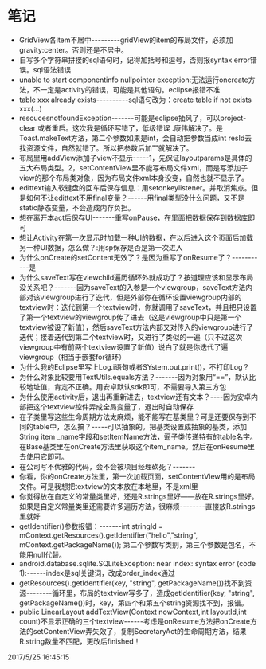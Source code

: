 # 笔记 #

- GridView各item不居中---------gridView的item的布局文件，必须加gravity:center。否则还是不居中。
- 自写多个字符串拼接的sql语句时，记得加括号和逗号，否则报syntax error错误。sql语法错误
- unable to start componentinfo nullpointer exception:无法运行oncreate方法，不一定是activity的错误，可能是其他语句。eclipse报错不准
- table xxx already exists----------sql语句改为：create table if not exists xxx(...)
- resoucesnotfoundException-------可能是eclipse抽风了，可以project-clear 或者重启。这次我是循环写错了，低级错误 .康伟解决了。是Toast.makeText方法，第二个参数如果是int，会自动把参数当成int resId去找资源文件，自然就错了。所以把参数后加""就解决了。
- 布局里用addView添加子view不显示-----1，先保证layoutparams是具体的五大布局类型。2，setContentView里不能写布局文件xml，而是写添加子view的那个布局类对象，因为布局文件xml本身没变，自然也就不显示了。
- edittext输入软键盘的回车后保存信息：用setonkeylistener。并取消焦点。但是如何不让edittext不用final变量？------用final类型没什么问题，又不是static静态变量，不会造成内存负担。
- 想在离开本act后保存UI-------重写onPause，在里面把数据保存到数据库即可
- 想让Activity在第一次显示时加载一种UI的数据，在以后进入这个页面后加载另一种UI数据，怎么做？:用sp保存是否是第一次进入
- 为什么onCreate的setContent无效了？是因为重写了onResume了？-----------是
- 为什么saveText写在viewchild遍历循环外就成功了？按道理应该和显示布局没关系吧？-------因为saveText的入参是一个viewgroup，saveText方法内部对该viewgroup进行了迭代，但是外部你在循环设置viewgroup内部的textview时：迭代到第一个textview时，你就调用了saveText，并且把只设置了第一个textview的viewgroup传了进去（这是viewgroup中只是第一个textview被设了新值），然后saveText方法内部又对传入的viewgroup进行了迭代；接着迭代到第二个textview时，又进行了类似的一遍（只不过这次viewgroup中有前两个textview设置了新值）说白了就是你迭代了遍viewgroup（相当于嵌套for循环）
- 为什么我的Eclipse里写上Log.i语句或者SYstem.out.print()，不打印Log？
- 为什么对象比较要用TextUtils.equals方法？-------因为对象用“==”，默认比较地址值，肯定不正确。用安卓默认sdk即可，不需要导入第三方包 
- 为什么使用activity后，退出再重新进去，textview还有文本？----因为安卓内部把这个textview控件弄成全局变量了，退出时自动保存
- 在子类里写这些生命周期方法太麻烦，能不能写在基类里？可是还要保存到不同的table中，怎么搞？-----可以抽象的。把基类设置成抽象的基类，添加String item _name字段和setItemName方法，逼子类传递特有的table名字。在Base基类里在onCreate方法里获取这个item_name。然后在onResume里去使用它即可。
- 在公司写不优雅的代码，会不会被项目经理砍死？-------
- 你看，你的onCreate方法里，第一次加载页面，setContentView用的是布局文件。可是我想把textview的文本放在本地里，不是xml里
- 你觉得放在自定义的常量类里好，还是R.strings里好——放在R.strings里好。如果是自定义常量类里还需要许多遍历方法，很麻烦--------直接放R.strings里就好
- getIdentifier()参数报错：-------int stringId = mContext.getResources().getIdentifier("hello","string", mContext.getPackageName());  第二个参数写类别，第三个参数是包名，不能用null代替。
- android.database.sqlite.SQLiteException: near index: syntax error (code 1):------index是sql关键词，改成order_index通过
- getResources().getIdentifier(key, "string", getPackageName())找不到资源--------循环里，布局的textview写多了，造成getIdentifier(key, "string", getPackageName())时，key，第四个和第五个string资源找不到，报错。
- public LinearLayout addTextView(Context nowContext,int layoutId,int count)不显示正确的三个textview------考虑是onResume方法把onCreate方法的setContentView弄失效了，复制SecretaryAct的生命周期方法，结果R.string数量不匹配，更改后finished！

2017/5/25 16:45:15 















